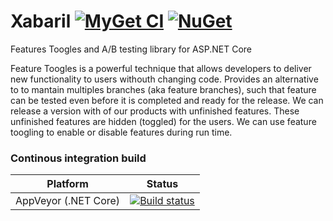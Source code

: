 
# Xabaril [![MyGet CI](https://img.shields.io/myget/xabaril/v/xabaril.svg)](https://myget.org/gallery/xabaril) [![NuGet](https://img.shields.io/nuget/v/Xabaril.svg)](https://www.nuget.org/packages/Xabaril/)

Features Toogles and A/B testing library for ASP.NET Core

Feature Toogles is a powerful technique that allows developers to deliver new functionality to users withouth changing code. Provides an alternative to to mantain multiples branches (aka feature branches), such that feature can be tested even before it is completed and ready for the release. We can release a version with of our products with unfinished features. These unfinished features are hidden (toggled) for the users.
We can use feature toogling to enable or disable features during run time.


### Continous integration build

| Platform                    | Status                                                                                                                                  |
|-----------------------------|-----------------------------------------------------------------------------------------------------------------------------------------|
| AppVeyor (.NET Core) | [![Build status](https://ci.appveyor.com/api/projects/status/nxoyeq5r03tk6cpq/branch/master?svg=true)](https://ci.appveyor.com/project/xabaril/xabaril/branch/master) |


